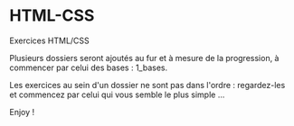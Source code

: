 # HTML-CSS
Exercices HTML/CSS

Plusieurs dossiers seront ajoutés au fur et à mesure de la progression, à commencer par celui des bases : 1_bases.

Les exercices au sein d'un dossier ne sont pas dans l'ordre : regardez-les et commencez par celui qui vous semble le plus simple ...

Enjoy !


